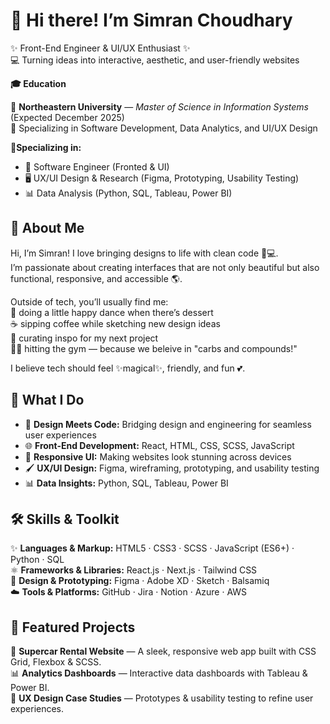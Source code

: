 # 🌸 Hi there! I’m Simran Choudhary 

✨ Front-End Engineer & UI/UX Enthusiast ✨  
💻 Turning ideas into interactive, aesthetic, and user-friendly websites  

**🎓 Education**

📍 **Northeastern University** — *Master of Science in Information Systems* (Expected December 2025)  
🌟 Specializing in Software Development, Data Analytics, and UI/UX Design  


 🌟**Specializing in:**  
- 🎨 Software Engineer (Fronted & UI)
- 🖥️ UX/UI Design & Research (Figma, Prototyping, Usability Testing)
- 📊 Data Analysis (Python, SQL, Tableau, Power BI)  


## 🌷 About Me  

Hi, I’m Simran! I love bringing designs to life with clean code 🎨💻.  
I’m passionate about creating interfaces that are not only beautiful but also functional, responsive, and accessible 🌎.  

Outside of tech, you’ll usually find me:  
🍰 doing a little happy dance when there’s dessert  
☕ sipping coffee while sketching new design ideas  
🌸 curating inspo for my next project  
🏋️‍♀️ hitting the gym — because we beleive in "carbs and compounds!"  

I believe tech should feel ✨magical✨, friendly, and fun 💕.  

## 💖 What I Do  

- 🎨 **Design Meets Code:** Bridging design and engineering for seamless user experiences  
- 🌐 **Front-End Development:** React, HTML, CSS, SCSS, JavaScript  
- 📱 **Responsive UI:** Making websites look stunning across devices  
- 🖌️ **UX/UI Design:** Figma, wireframing, prototyping, and usability testing  
- 📊 **Data Insights:** Python, SQL, Tableau, Power BI  



## 🛠️ Skills & Toolkit  

✨ **Languages & Markup:** HTML5 · CSS3 · SCSS · JavaScript (ES6+) · Python · SQL  
⚛️ **Frameworks & Libraries:** React.js · Next.js · Tailwind CSS  
🎨 **Design & Prototyping:** Figma · Adobe XD · Sketch · Balsamiq  
☁️ **Tools & Platforms:** GitHub · Jira · Notion · Azure · AWS  

## 🌟 Featured Projects  

💎 **Supercar Rental Website** — A sleek, responsive web app built with CSS Grid, Flexbox & SCSS.  
📊 **Analytics Dashboards** — Interactive data dashboards with Tableau & Power BI.  
🎀 **UX Design Case Studies** — Prototypes & usability testing to refine user experiences.   



<!--
**simchoudhary25/simchoudhary25** is a ✨ _special_ ✨ repository because its `README.md` (this file) appears on your GitHub profile.

Here are some ideas to get you started:

- 🌱 I’m currently learning ...
- 👯 I’m looking to collaborate on ...
- 🤔 I’m looking for help with ...
